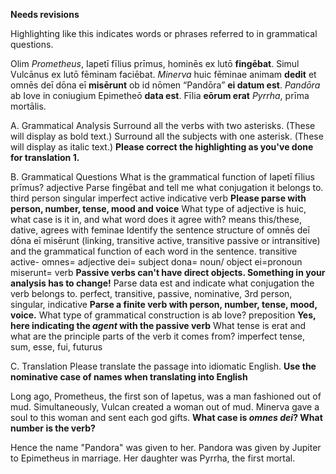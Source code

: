**Needs revisions**


Highlighting like this indicates words or phrases referred to in grammatical questions.

Olim *Prometheus*, Iapetī fīlius prīmus, hominēs ex lutō **fingēbat**. Simul Vulcānus ex lutō fēminam faciēbat. *Minerva* huic fēminae animam **dedit** et omnēs deī dōna eī **misērunt** ob id nōmen “Pandōra” **ei datum est**. *Pandōra* ab Iove in coniugium Epimetheō **data est**. Fīlia **eōrum erat** *Pyrrha*, prīma mortālis.

A. Grammatical Analysis
Surround all the verbs with two asterisks. (These will display as bold text.) Surround all the subjects with one asterisk. (These will display as italic text.) **Please correct the highlighting as you've done for translation 1.**


B. Grammatical Questions
What is the grammatical function of Iapetī fīlius prīmus? adjective
Parse fingēbat and tell me what conjugation it belongs to. third person singular imperfect active indicative verb **Please parse with person, number, tense, mood and voice**
What type of adjective is huic, what case is it in, and what word does it agree with? means this/these, dative, agrees with feminae
Identify the sentence structure of omnēs deī dōna eī misērunt (linking, transitive active, transitive passive or intransitive) and the grammatical function of each word in the sentence. transitive active- omnes= adjective dei= subject dona= noun/ object ei=pronoun miserunt= verb  **Passive verbs can't have direct objects. Something in your analysis has to change!**
Parse data est and indicate what conjugation the verb belongs to. perfect, transitive, passive, nominative, 3rd person, singular, indicative **Parse a finite verb with person, number, tense, mood, voice.**
What type of grammatical construction is ab Iove? preposition **Yes, here indicating the *agent* with the passive verb**
What tense is erat and what are the principle parts of the verb it comes from? imperfect tense, sum, esse, fui, futurus

C. Translation
Please translate the passage into idiomatic English.
**Use the nominative case of names when translating into English**

Long ago, Prometheus, the first son of Iapetus, was a man fashioned out of mud. Simultaneously, Vulcan created a woman out of mud. Minerva gave a soul to this woman
and sent each god gifts. **What case is *omnes dei*?  What number is the verb?**

 Hence the name "Pandora" was given to her. Pandora was given by Jupiter to Epimetheus in marriage. Her daughter was Pyrrha, the first mortal.
